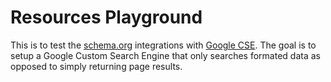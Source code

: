 # Resources Playground
This is to test the [schema.org](http://schema.org) integrations with [Google CSE](https://developers.google.com/custom-search/docs/structured_data#microformats). The goal is to setup a Google Custom Search Engine that only searches formated data as opposed to simply returning page results.
